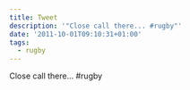 ```yaml
---
title: Tweet
description: '"Close call there... #rugby"'
date: '2011-10-01T09:10:31+01:00'
tags:
  - rugby
---
```

Close call there... #rugby
